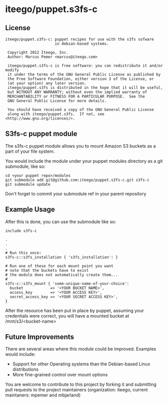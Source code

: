 # iteego/puppet.s3fs-c
## License
    iteego/puppet.s3fs-c: puppet recipes for use with the s3fs sofware
                          in debian-based systems.
    
     Copyright 2012 Iteego, Inc.
     Author: Marcus Pemer <marcus@iteego.com>
    
     iteego/puppet.s3fs-c is free software: you can redistribute it and/or modify
     it under the terms of the GNU General Public License as published by
     the Free Software Foundation, either version 3 of the License, or
     (at your option) any later version.
     iteego/puppet.s3fs is distributed in the hope that it will be useful,
     but WITHOUT ANY WARRANTY; without even the implied warranty of
     MERCHANTABILITY or FITNESS FOR A PARTICULAR PURPOSE.  See the
     GNU General Public License for more details.
    
     You should have received a copy of the GNU General Public License
     along with iteego/puppet.s3fs.  If not, see <http://www.gnu.org/licenses/>.
    

## S3fs-c puppet module

The s3fs-c puppet module allows you to mount Amazon S3 buckets
as a part of your file system.

You would include the module under your puppet modules directory
as a git submodule, like so:

    cd <your puppet repo>/modules
    git submodule add git@github.com:iteego/puppet.s3fs-c.git s3fs-c
    git submodule update

Don't forget to commit your submodule ref in your parent repository

## Example Usage

After this is done, you can use the submodule like so:

    include s3fs-c

    .
    .
    .
    # Run this once:
    s3fs-c::s3fs_installation { 's3fs_installation': }

    # Run one of these for each mount point you want
    # note that the buckets have to exist
    # the module does not automatically create them...
    #
    s3fs-c::s3fs_mount { 'some-unique-name-of-your-choice':
      bucket            => '<YOUR BUCKET NAME>',
      access_key        => '<YOUR ACCESS KEY>',
      secret_access_key => '<YOUR SECRET ACCESS KEY>',
    }

After the resource has been put in place by puppet, assuming your credentials
were correct, you will have a mounted bucket at /mnt/s3/\<bucket-name\>

## Future Improvements

There are several areas where this module could be improved. Examples would include:
* Support for other Operating systems than the Debian-based Linux distributions
* More fine-grained control over mount options

You are welcome to contribute to this project by forking it and submitting pull requests to the project maintainers (organization: iteego, current maintaners: mpemer and mbjarland)
